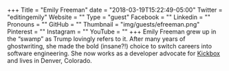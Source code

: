 +++
Title = "Emily Freeman"
date = "2018-03-19T15:22:49-05:00"
Twitter = "editingemily"
Website = ""
Type = "guest"
Facebook = ""
Linkedin = ""
Pronouns = ""
GitHub = ""
Thumbnail = "img/guests/efreeman.png"
Pinterest = ""
Instagram = ""
YouTube = ""
+++
Emily Freeman grew up in the “swamp” as Trump lovingly refers to it. After many years of ghostwriting, she made the bold (insane?!) choice to switch careers into software engineering. She now works as a developer advocate for [Kickbox](https://kickbox.com) and lives in Denver, Colorado.

